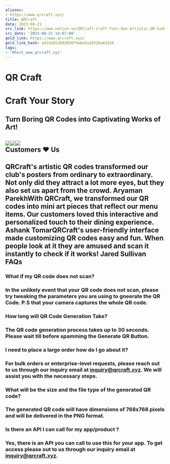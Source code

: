 ```yaml
---
aliases:
- https://www.qrcraft.xyz/
title: QRCraft
date: 2023-08-21
src_link: https://www.notion.so/QRCraft-Craft-Your-Own-Artistic-QR-Code-fbe94f8760c74d67a163f62bb73bc729
src_date: '2023-08-21 14:07:00'
gold_link: https://www.qrcraft.xyz/
gold_link_hash: ad14265289265079abe3a1032ba03d18
tags:
- '#host_www_qrcraft_xyz'
---
```


QR Craft
========

Craft Your Story
================

Turn Boring QR Codes into Captivating Works of Art!
---------------------------------------------------

![](/1.png)![](/2.png)![](/3.png)  
Customers ❤️ Us
---------------

QRCraft's artistic QR codes transformed our club's posters from ordinary to extraordinary. Not only did they attract a lot more eyes, but they also set us apart from the crowd. Aryaman ParekhWith QRCraft, we transformed our QR codes into mini art pieces that reflect our menu items. Our customers loved this interactive and personalized touch to their dining experience. Ashank TomarQRCraft's user-friendly interface made customizing QR codes easy and fun. When people look at it they are amused and scan it instantly to check if it works! Jared Sullivan  
FAQs
----

### What if my QR code does not scan?

### In the unlikely event that your QR code does not scan, please try tweaking the parameters you are using to gneerate the QR Code. P.S that your camera captures the whole QR code.

### How long will QR Code Generation Take?

### The QR code generation process takes up to 30 seconds. Please wait till before spamming the Generate QR Button.

### I need to place a large order how do I go about it?

### For bulk orders or enterprise-level requests, please reach out to us through our inquiry email at [inquiry@qrcraft.xyz](mailto:inquiry@qrcraft.xyz). We will assist you with the necessary steps.

### What will be the size and the file type of the generated QR code?

### The generated QR code will have dimensions of 768x768 pixels and will be delivered in the PNG format.

### Is there an API I can call for my app/product ?

### Yes, there is an API you can call to use this for your app. To get access please out to us through our inquiry email at [inquiry@qrcraft.xyz](mailto:inquiry@qrcraft.xyz).